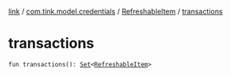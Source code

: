 [link](../../index.md) / [com.tink.model.credentials](../index.md) / [RefreshableItem](index.md) / [transactions](./transactions.md)

# transactions

`fun transactions(): `[`Set`](https://kotlinlang.org/api/latest/jvm/stdlib/kotlin.collections/-set/index.html)`<`[`RefreshableItem`](index.md)`>`